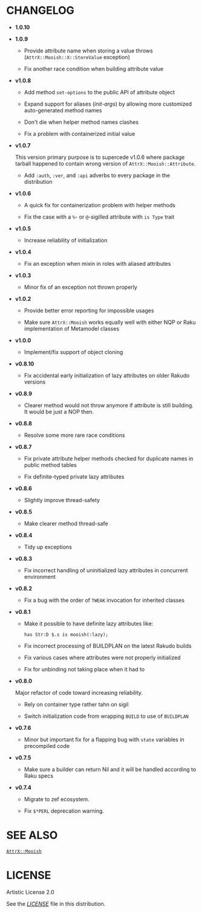 # CHANGELOG

  - **1.0.10**

  - **1.0.9**
    
      - Provide attribute name when storing a value throws (`AttrX::Mooish::X::StoreValue` exception)
    
      - Fix another race condition when building attribute value

  - **v1.0.8**
    
      - Add method `set-options` to the public API of attribute object
    
      - Expand support for aliases (*init-args*) by allowing more customized auto-generated method names
    
      - Don't die when helper method names clashes
    
      - Fix a problem with containerized initial value

  - **v1.0.7**
    
    This version primary purpose is to supercede v1.0.6 where package tarball happened to contain wrong version of `AttrX::Mooish::Attribute`.
    
      - Add `:auth`, `:ver`, and `:api` adverbs to every package in the distribution

  - **v1.0.6**
    
      - A quick fix for containerization problem with helper methods
    
      - Fix the case with a `%`- or `@`-sigilled attribute with `is Type` trait

  - **v1.0.5**
    
      - Increase reliability of initialization

  - **v1.0.4**
    
      - Fix an exception when mixin in roles with aliased attributes

  - **v1.0.3**
    
      - Minor fix of an exception not thrown properly

  - **v1.0.2**
    
      - Provide better error reporting for impossible usages
    
      - Make sure `AttrX::Mooish` works equally well with either NQP or Raku implementation of Metamodel classes

  - **v1.0.0**
    
      - Implement/fix support of object cloning

  - **v0.8.10**
    
      - Fix accidental early initialization of lazy attributes on older Rakudo versions

  - **v0.8.9**
    
      - Clearer method would not throw anymore if attribute is still building. It would be just a NOP then.

  - **v0.8.8**
    
      - Resolve some more rare race conditions

  - **v0.8.7**
    
      - Fix private attribute helper methods checked for duplicate names in public method tables
    
      - Fix definite-typed private lazy attributes

  - **v0.8.6**
    
      - Slightly improve thread-safety

  - **v0.8.5**
    
      - Make clearer method thread-safe

  - **v0.8.4**
    
      - Tidy up exceptions

  - **v0.8.3**
    
      - Fix incorrect handling of uninitialized lazy attributes in concurrent environment

  - **v0.8.2**
    
      - Fix a bug with the order of `TWEAK` invocation for inherited classes

  - **v0.8.1**
    
      - Make it possible to have definite lazy attributes like:
        
        ``` 
        has Str:D $.s is mooish(:lazy);
        ```
    
      - Fix incorrect processing of BUILDPLAN on the latest Rakudo builds
    
      - Fix various cases where attributes were not properly initialized
    
      - Fix for unbinding not taking place when it had to

  - **v0.8.0**
    
    Major refactor of code toward increasing reliability.
    
      - Rely on container type rather tahn on sigil
    
      - Switch initialization code from wrapping `BUILD` to use of `BUILDPLAN`

  - **v0.7.6**
    
      - Minor but important fix for a flapping bug with `state` variables in precompiled code

  - **v0.7.5**
    
      - Make sure a builder can return Nil and it will be handled according to Raku specs

  - **v0.7.4**
    
      - Migrate to zef ecosystem.
    
      - Fix `$*PERL` deprecation warning.

# SEE ALSO

[`AttrX::Mooish`](docs/md/AttrX/Mooish.md)

# LICENSE

Artistic License 2.0

See the [*LICENSE*](LICENSE) file in this distribution.

